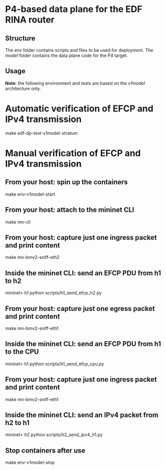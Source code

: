 # P4-based data plane for the EDF RINA router

## Structure

The _env_ folder contains scripts and files to be used for deployment.
The _model_ folder contains the data plane code for the P4 target.

## Usage

**Note**: the following environment and tests are based on the *v1model* architecture only.

# Automatic verification of EFCP and IPv4 transmission
make edf-dp-test-v1model-stratum

# Manual verification of EFCP and IPv4 transmission

## From your host: spin up the containers
make env-v1model-start

## From your host: attach to the mininet CLI
make mn-cli

## From your host: capture just one ingress packet and print content
make mn-bmv2-sniff-eth2

## Inside the mininet CLI: send an EFCP PDU from h1 to h2
mininet> h1 python scripts/h1_send_efcp_h2.py

## From your host: capture just one egress packet and print content
make mn-bmv2-sniff-eth1

## Inside the mininet CLI: send an EFCP PDU from h1 to the CPU
mininet> h1 python scripts/h1_send_efcp_cpu.py

## From your host: capture just one ingress packet and print content
make mn-bmv2-sniff-eth1

## Inside the mininet CLI: send an IPv4 packet from h2 to h1
mininet> h2 python scripts/h2_send_ipv4_h1.py

## Stop containers after use
make env-v1model-stop
```
